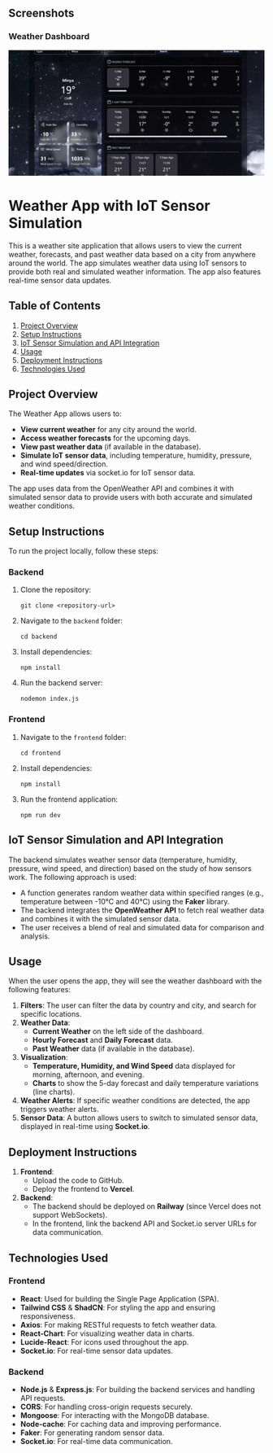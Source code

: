 ## Screenshots

### Weather Dashboard
![Weather Dashboard](docs/images/dashboard.png "Weather Dashboard Screenshot")

# Weather App with IoT Sensor Simulation

This is a weather site application that allows users to view the current weather, forecasts, and past weather data based on a city from anywhere around the world. The app simulates weather data using IoT sensors to provide both real and simulated weather information. The app also features real-time sensor data updates.

## Table of Contents

1. [Project Overview](#project-overview)
2. [Setup Instructions](#setup-instructions)
3. [IoT Sensor Simulation and API Integration](#iot-sensor-simulation-and-api-integration)
4. [Usage](#usage)
5. [Deployment Instructions](#deployment-instructions)
6. [Technologies Used](#technologies-used)

## Project Overview

The Weather App allows users to:

- **View current weather** for any city around the world.
- **Access weather forecasts** for the upcoming days.
- **View past weather data** (if available in the database).
- **Simulate IoT sensor data**, including temperature, humidity, pressure, and wind speed/direction.
- **Real-time updates** via socket.io for IoT sensor data.

The app uses data from the OpenWeather API and combines it with simulated sensor data to provide users with both accurate and simulated weather conditions.

## Setup Instructions

To run the project locally, follow these steps:

### Backend

1. Clone the repository:
   ```
   git clone <repository-url>
   ```

2. Navigate to the `backend` folder:
   ```
   cd backend
   ```

3. Install dependencies:
   ```
   npm install
   ```

4. Run the backend server:
   ```
   nodemon index.js
   ```

### Frontend

1. Navigate to the `frontend` folder:
   ```
   cd frontend
   ```

2. Install dependencies:
   ```
   npm install
   ```

3. Run the frontend application:
   ```
   npm run dev
   ```

## IoT Sensor Simulation and API Integration

The backend simulates weather sensor data (temperature, humidity, pressure, wind speed, and direction) based on the study of how sensors work. The following approach is used:

- A function generates random weather data within specified ranges (e.g., temperature between -10°C and 40°C) using the **Faker** library.
- The backend integrates the **OpenWeather API** to fetch real weather data and combines it with the simulated sensor data.
- The user receives a blend of real and simulated data for comparison and analysis.

## Usage

When the user opens the app, they will see the weather dashboard with the following features:

1. **Filters**: The user can filter the data by country and city, and search for specific locations.
2. **Weather Data**:
   - **Current Weather** on the left side of the dashboard.
   - **Hourly Forecast** and **Daily Forecast** data.
   - **Past Weather** data (if available in the database).
3. **Visualization**:
   - **Temperature, Humidity, and Wind Speed** data displayed for morning, afternoon, and evening.
   - **Charts** to show the 5-day forecast and daily temperature variations (line charts).
4. **Weather Alerts**: If specific weather conditions are detected, the app triggers weather alerts.
5. **Sensor Data**: A button allows users to switch to simulated sensor data, displayed in real-time using **Socket.io**.

## Deployment Instructions

1. **Frontend**:
   - Upload the code to GitHub.
   - Deploy the frontend to **Vercel**.
2. **Backend**:
   - The backend should be deployed on **Railway** (since Vercel does not support WebSockets).
   - In the frontend, link the backend API and Socket.io server URLs for data communication.

## Technologies Used

### Frontend

- **React**: Used for building the Single Page Application (SPA).
- **Tailwind CSS** & **ShadCN**: For styling the app and ensuring responsiveness.
- **Axios**: For making RESTful requests to fetch weather data.
- **React-Chart**: For visualizing weather data in charts.
- **Lucide-React**: For icons used throughout the app.
- **Socket.io**: For real-time sensor data updates.

### Backend

- **Node.js** & **Express.js**: For building the backend services and handling API requests.
- **CORS**: For handling cross-origin requests securely.
- **Mongoose**: For interacting with the MongoDB database.
- **Node-cache**: For caching data and improving performance.
- **Faker**: For generating random sensor data.
- **Socket.io**: For real-time data communication.


